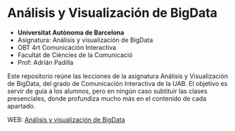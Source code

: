 # Análisis y Visualización de BigData

- **Universitat Autònoma de Barcelona**
- Asignatura: Análisis y visualización de BigData
- OBT 4rt Comunicación Interactiva
- Facultat de Ciències de la Comunicació
- Prof: Adrián Padilla 

Este repositorio reúne las lecciones de la asignatura Análisis y Visualización de BigData, del grado de Comunicación Interactiva de la UAB. El objetivo es servir de guía a los alumnos, pero en ningún caso subtituir las clases presenciales, donde profundiza mucho más en el contenido de cada apartado. 

WEB: [Análisis y visualización de BigData](https://adriapadilla.github.io/bigdata-uab/)
